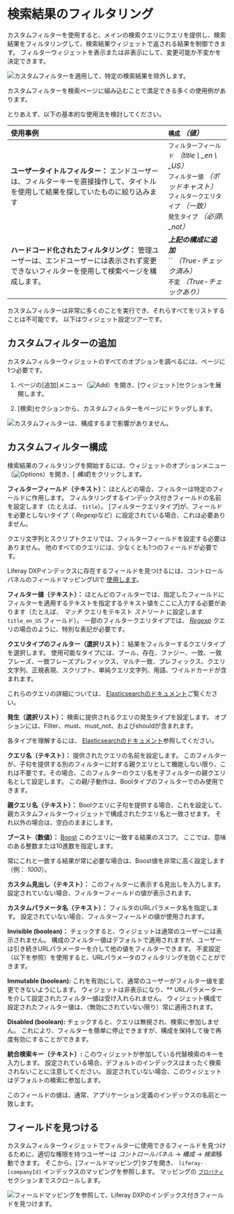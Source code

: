 # 検索結果のフィルタリング

カスタムフィルターを使用すると、メインの検索クエリにクエリを提供し、検索結果をフィルタリングして、検索結果ウィジェットで返される結果を制御できます。 フィルターウィジェットを表示または非表示にして、変更可能か不変かを決定できます。

![カスタムフィルターを適用して、特定の検索結果を除外します。](./filtering-search-results/images/03.png)

カスタムフィルターを検索ページに組み込むことで満足できる多くの使用例があります。

とりあえず、以下の基本的な使用法を検討してください。

| 使用事例                                                                      | `構成` *（値）*                                                                                                                                    |
| :--- | :--- |
| **ユーザータイトルフィルター：** エンドユーザーは、フィルターキーを直接操作して、タイトルを使用して結果を探していたものに絞り込みます     | `フィルターフィールド` *（title \ _en \ _US）* <br /> `フィルター値` *（ポッドキャスト）* <br /> `フィルタークエリタイプ` *（一致）* <br /> `発生タイプ` *（必須\ _not）* |
| **ハードコード化されたフィルタリング：** 管理ユーザーは、エンドユーザーには表示されず変更できないフィルターを使用して検索ページを構成します。 | ***上記の構成に追加*** <br /> `` *（True-チェック済み）* <br /> `不変` *（True-チェックあり）*                                                              |

カスタムフィルターは非常に多くのことを実行でき、それらすべてをリストすることは不可能です。 以下はウィジェット設定ツアーです。

## カスタムフィルターの追加

カスタムフィルターウィジェットのすべてのオプションを調べるには、ページに1つ必要です。

1.  ページの[追加]メニュー（![Add](../../../images/icon-add-widget.png)）を開き、[ウィジェット]セクションを展開します。

2.  [検索]セクションから、カスタムフィルターをページにドラッグします。

![カスタムフィルターは、構成するまで影響がありません。](./filtering-search-results/images/01.png)

## カスタムフィルター構成

検索結果のフィルタリングを開始するには、ウィジェットのオプションメニュー（![Options](../../../images/icon-app-options.png)）を開き、[ *構成*]をクリックします。

**フィルターフィールド（テキスト）：** ほとんどの場合、フィルターは特定のフィールドに作用します。 フィルタリングするインデックス付きフィールドの名前を設定します（たとえば、 `title`）。 [フィルタークエリタイプ]が、フィールドを必要としないタイプ（ *Regexp*など）に設定されている場合、これは必要ありません。

クエリ文字列とスクリプトクエリでは、フィルターフィールドを設定する必要はありません。 他のすべてのクエリには、少なくとも1つのフィールドが必要です。

<!--Note: Multi Match and Simple Query String take an array of fields according to the Elasticsearch docs, but our config doesn't seem to support it. -->

Liferay DXPインデックスに存在するフィールドを見つけるには、コントロールパネルのフィールドマッピングUIで [使用します](#finding-fields)。

**フィルター値（テキスト）：** ほとんどのフィルターでは、指定したフィールドにフィルターを適用するテキストを指定するテキスト値をここに入力する必要があります（たとえば、 *マッチ* クエリをテキスト *ストリート* に設定します `title_en_US` フィールド）。 一部のフィルタークエリタイプでは、 [*Regexp*](https://www.elastic.co/guide/en/elasticsearch/reference/7.x/query-dsl-regexp-query.html) クエリの場合のように、特別な表記が必要です。

**クエリタイプのフィルター（選択リスト）：** 結果をフィルターするクエリタイプを選択します。 使用可能なタイプには、ブール、存在、ファジー、一致、一致フレーズ、一致フレーズプレフィックス、マルチ一致、プレフィックス、クエリ文字列、正規表現、スクリプト、単純クエリ文字列、用語、ワイルドカードが含まれます。

これらのクエリの詳細については、 [Elasticsearchのドキュメント](https://www.elastic.co/guide/en/elasticsearch/reference/7.x/query-dsl.html)ご覧ください。

**発生（選択リスト）：** 検索に提供されるクエリの発生タイプを設定します。 オプションには、Filter、must、must\_not、およびshouldが含まれます。

各タイプを理解するには、 [Elasticsearchのドキュメント](https://www.elastic.co/guide/en/elasticsearch/reference/7.x/query-dsl-bool-query.html)参照してください。

**クエリ名（テキスト）：** 提供されたクエリの名前を設定します。 このフィルターが、子句を提供する別のフィルターに対する親クエリとして機能しない限り、これは不要です。その場合、このフィルターのクエリ名を子フィルターの親クエリ名として設定します。 この親/子動作は、Boolタイプのフィルターでのみ使用できます。

**親クエリ名（テキスト）：** Boolクエリに子句を提供する場合、これを設定して、親カスタムフィルターウィジェットで構成されたクエリ名と一致させます。 それ以外の場合は、空白のままにします。

**ブースト（数値）：** [Boost](https://www.elastic.co/guide/en/elasticsearch/reference/7.x/query-dsl-term-query.html#term-field-params) このクエリに一致する結果のスコア。 ここでは、意味のある整数または10進数を指定します。

常にこれと一致する結果が常に必要な場合は、Boost値を非常に高く設定します（例： *1000*）。

**カスタム見出し（テキスト）：** このフィルターに表示する見出しを入力します。 設定されていない場合、フィルターフィールドの値が表示されます。

**カスタムパラメータ名（テキスト）：** フィルタのURLパラメータ名を指定します。 設定されていない場合、フィルターフィールドの値が使用されます。

**Invisible (boolean)：** チェックすると、ウィジェットは通常のユーザーには表示されません。 構成のフィルター値はデフォルトで適用されますが、ユーザーは引き続きURLパラメーターを介して他の値をフィルターできます。 不変設定（以下を参照）を使用すると、URLパラメータのフィルタリングを防ぐことができます。

**Immutable (boolean):** これを有効にして、通常のユーザーがフィルター値を変更できないようにします。 ウィジェットは非表示になり、** URLパラメーターを介して設定されたフィルター値は受け入れられません。 ウィジェット構成で設定されたフィルター値は、（無効にされていない限り）常に適用されます。

**Disabled (boolean):** チェックすると、クエリは無視され、検索に参加しません。 これにより、フィルターを簡単に停止できますが、構成を保持して後で再度有効にすることができます。

**統合検索キー（テキスト）:** このウィジェットが参加している代替検索のキーを入力します。 設定されている場合、デフォルトのインデックスはまったく検索されないことに注意してください。 設定されていない場合、このウィジェットはデフォルトの検索に参加します。

このフィールドの値は、通常、アプリケーション定義のインデックスの名前と一致します。

## フィールドを見つける

カスタムフィルターウィジェットでフィルターに使用できるフィールドを見つけるために、適切な権限を持つユーザーは *コントロールパネル* → *構成* → *検索*移動できます。 そこから、[フィールドマッピング]タブを開き、 `liferay-[companyId]` インデックスのマッピングを参照します。 マッピングの [`プロパティ`](https://www.elastic.co/guide/en/elasticsearch/reference/current/properties.html) セクションまでスクロールします。

![フィールドマッピングを参照して、Liferay DXPのインデックス付きフィールドを見つけます。](./filtering-search-results/images/04.png)
